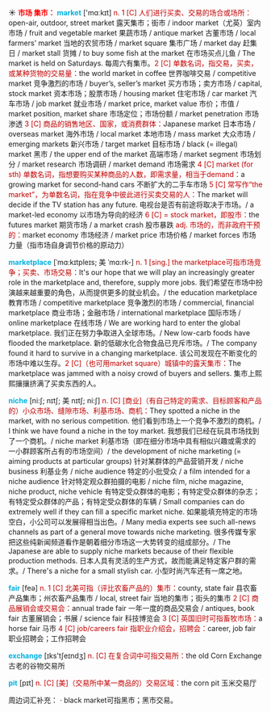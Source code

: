☀ <font color="red">**市场 集市：**</font>
<font color="sky blue">**market**</font> ['mɑːkɪt] 
<font color="#c00000">n. 1 [C] 人们进行买卖、交易的场合或场所：</font>open-air, outdoor, street market 露天集市；街市 / indoor market（尤英）室内市场 / fruit and vegetable market 果蔬市场 / antique market 古董市场 / local farmers’ market 当地的农贸市场 / market square 集市广场 / market day 赶集日 / market stall 货摊 / to buy some fish at the market 在市场买点儿鱼 / The market is held on Saturdays. 每周六有集市。<font color="#c00000">2 [C] 单数名词，指交易，买卖，或某种货物的交易量：</font>the world market in coffee 世界咖啡交易 / competitive market 竞争激烈的市场 / buyer’s, seller’s market 买方市场；卖方市场 / capital, stock market 资本市场；股票市场 / housing market 住宅市场 / car market 汽车市场 / job market 就业市场 / market price, market value 市价；市值 / market position, market share 市场定位；市场份额 / market penetration 市场渗透 <font color="#c00000">3 [C] 商品的销售地区、国家，或消费群体：</font>Japanese market 日本市场 / overseas market 海外市场 / local market 本地市场 / mass market 大众市场 / emerging markets 新兴市场 / target market 目标市场 / black (= illegal) market 黑市 / the upper end of the market 高端市场 / market segment 市场划分 / market research 市场调研 / market demand 市场需求 <font color="#c00000">4 [C] market (for sth) 单数名词，指想要购买某种商品的人数，即需求量，相当于demand：</font>a growing market for second-hand cars 不断扩大的二手车市场 <font color="#c00000">5 [C] 常写作“the market”，为单数名词，指在竞争中彼此进行买卖交易的人：</font>The market will decide if the TV station has any future. 电视台是否有前途将取决于市场。/ a market-led economy 以市场为导向的经济 <font color="#c00000">6 [C] = stock market，即股市：</font>the futures market 期货市场 / a market crash 股市暴跌 <font color="#c00000">adj. 市场的，而非政府干预的：</font>market economy 市场经济 / market price 市场价格 / market forces 市场力量（指市场自身调节价格的原动力）
                      
<font color="sky blue">**marketplace**</font> [ˈmɑ:kɪtpleɪs; 美 ˈmɑ:rk-]
<font color="#c00000">n. 1 [sing.] the marketplace可指市场竞争；买卖、市场交易：</font>It's our hope that we will play an increasingly greater role in the marketplace and, therefore, supply more jobs. 我们希望在市场中扮演越来越重要的角色，从而提供更多的就业机会。/ the education marketplace 教育市场 / competitive marketplace 竞争激烈的市场 / commercial, financial marketplace 商业市场；金融市场 / international marketplace 国际市场 / online marketplace 在线市场 / We are working hard to enter the global marketplace. 我们正在努力争取进入全球市场。/ New low-carb foods have flooded the marketplace. 新的低碳水化合物食品已充斥市场。/ The company found it hard to survive in a changing marketplace. 该公司发现在不断变化的市场中难以生存。<font color="#c00000">2 [C]（也可用market square）城镇中的露天集市：</font>The marketplace was jammed with a noisy crowd of buyers and sellers. 集市上熙熙攘攘挤满了买卖东西的人。

<font color="sky blue">**niche**</font> [ni:ʃ; nɪtʃ; 美 nɪtʃ; ni:ʃ]
<font color="#c00000">n. [C] [商业]（有自己特定的需求、目标顾客和产品的）小众市场、缝隙市场、利基市场、商机：</font>They spotted a niche in the market, with no serious competition. 他们看到市场上一个竞争不激烈的商机。/ I think we have found a niche in the toy market. 我想我们已经在玩具市场找到了一个商机。/ niche market 利基市场（即在细分市场中具有相似兴趣或需求的一小群顾客所占有的市场空间）/ the development of niche marketing (= aiming products at particular groups) 针对某群体的产品营销开发 / niche business 利基业务 / niche audience 特定的小批受众 / a film intended for a niche audience 针对特定观众群拍摄的电影 / niche film, niche magazine, niche product, niche vehicle 有特定受众群体的电影；有特定受众群体的杂志；有特定受众群体的产品；有特定受众群体的车辆 / Small companies can do extremely well if they can fill a specific market niche. 如果能填充特定的市场空白，小公司可以发展得相当出色。/ Many media experts see such all-news channels as part of a general move towards niche marketing. 很多传媒专家把这些纯新闻频道看作是朝着细分市场这一大势转变的组成部分。/ The Japanese are able to supply niche markets because of their flexible production methods. 日本人具有灵活的生产方式，故而能满足特定客户群的需求。/ There's a niche for a small stylish car. 小型时尚汽车还有一席之地。
 
<font color="sky blue">**fair**</font> [feə] 
<font color="#c00000">n. 1 [C] 北美可指（评比农畜产品的）集市：</font>county, state fair 县农畜产品集市；州农畜产品集市 / local, street fair 当地的集市；街头的集市 <font color="#c00000">2 [C] 商品展销会或交易会：</font>annual trade fair 一年一度的商品交易会 / antiques, book fair 古董展销会；书展 / science fair 科技博览会 <font color="#c00000">3 [C] 英国旧时可指畜牧市场：</font>a horse fair 马市 <font color="#c00000">4 [C] job/careers fair 指职业介绍会，招聘会：</font>career, job fair 职业招聘会；工作招聘会

<font color="sky blue">**exchange**</font> [ɪks'tʃeɪndӡ] 
<font color="#c00000">n. [C] 在复合词中可指交易所：</font>the old Corn Exchange 古老的谷物交易所
           
<font color="sky blue">**pit**</font> [pɪt]
<font color="#c00000">n. [C] [美]（交易所中某一商品的）交易区域：</font>the corn pit 玉米交易厅

周边词汇补充：
· black market可指黑市；黑市交易。
